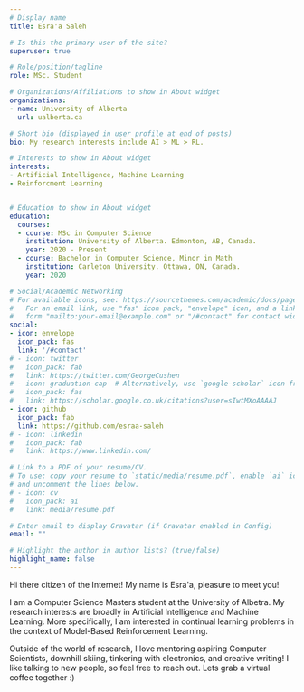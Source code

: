 ```yaml
---
# Display name
title: Esra'a Saleh

# Is this the primary user of the site?
superuser: true

# Role/position/tagline
role: MSc. Student

# Organizations/Affiliations to show in About widget
organizations:
- name: University of Alberta
  url: ualberta.ca

# Short bio (displayed in user profile at end of posts)
bio: My research interests include AI > ML > RL.

# Interests to show in About widget
interests:
- Artificial Intelligence, Machine Learning
- Reinforcment Learning


# Education to show in About widget
education:
  courses:
  - course: MSc in Computer Science
    institution: University of Alberta. Edmonton, AB, Canada.
    year: 2020 - Present
  - course: Bachelor in Computer Science, Minor in Math
    institution: Carleton University. Ottawa, ON, Canada. 
    year: 2020

# Social/Academic Networking
# For available icons, see: https://sourcethemes.com/academic/docs/page-builder/#icons
#   For an email link, use "fas" icon pack, "envelope" icon, and a link in the
#   form "mailto:your-email@example.com" or "/#contact" for contact widget.
social:
- icon: envelope
  icon_pack: fas
  link: '/#contact'
# - icon: twitter
#   icon_pack: fab
#   link: https://twitter.com/GeorgeCushen
# - icon: graduation-cap  # Alternatively, use `google-scholar` icon from `ai` icon pack
#   icon_pack: fas
#   link: https://scholar.google.co.uk/citations?user=sIwtMXoAAAAJ
- icon: github
  icon_pack: fab
  link: https://github.com/esraa-saleh
# - icon: linkedin
#   icon_pack: fab
#   link: https://www.linkedin.com/

# Link to a PDF of your resume/CV.
# To use: copy your resume to `static/media/resume.pdf`, enable `ai` icons in `params.toml`, 
# and uncomment the lines below.
# - icon: cv
#   icon_pack: ai
#   link: media/resume.pdf

# Enter email to display Gravatar (if Gravatar enabled in Config)
email: ""

# Highlight the author in author lists? (true/false)
highlight_name: false
---
```


Hi there citizen of the Internet! My name is Esra'a, pleasure to meet you! 

I am a Computer Science Masters student at the University of Albetra. My research interests are broadly in Artificial Intelligence and Machine Learning. More specifically, I am interested in continual learning problems in the context of Model-Based Reinforcement Learning.

Outside of the world of research, I love mentoring aspiring Computer Scientists, downhill skiing, tinkering with electronics, and creative writing! I like talking to new people, so feel free to reach out. Lets grab a virtual coffee together :)

<!-- {{< icon name="download" pack="fas" >}} Download my {{< staticref "media/demo_resume.pdf" "newtab" >}}resumé{{< /staticref >}}. -->
